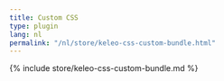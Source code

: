 ```yaml
---
title: Custom CSS
type: plugin
lang: nl
permalink: "/nl/store/keleo-css-custom-bundle.html"
---
```


{% include store/keleo-css-custom-bundle.md %}
